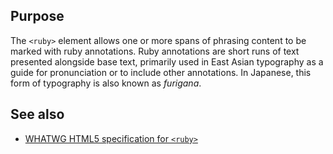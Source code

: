 ## Purpose

The `<ruby>` element allows one or more spans of phrasing content to be marked with ruby annotations. Ruby annotations are short runs of text presented alongside base text, primarily used in East Asian typography as a guide for pronunciation or to include other annotations. In Japanese, this form of typography is also known as _furigana_.



## See also

* [WHATWG HTML5 specification for `<ruby>`](https://html.spec.whatwg.org/multipage/semantics.html#the-ruby-element)
